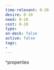 ```yaml
---
time-relevant: 0-10
desire: 0-10
need: 0-10
cost: 0-10
type: 
on-deck: false
active: false
tags:
- 
---
```

^properties